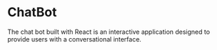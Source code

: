 # ChatBot
The chat bot built with React is an interactive application designed to provide users with a conversational interface.

